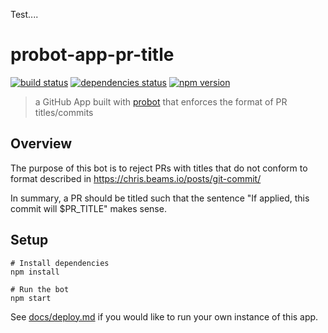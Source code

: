 Test....

# probot-app-pr-title

[![build status][build-badge]][build-href]
[![dependencies status][deps-badge]][deps-href]
[![npm version][npm-badge]][npm-href]

> a GitHub App built with [probot](https://github.com/probot/probot) that enforces the format of PR titles/commits

## Overview

The purpose of this bot is to reject PRs with titles that do not conform to format described in https://chris.beams.io/posts/git-commit/

In summary, a PR should be titled such that the sentence "If applied, this commit will \$PR_TITLE" makes sense.

## Setup

```
# Install dependencies
npm install

# Run the bot
npm start
```

See [docs/deploy.md](docs/deploy.md) if you would like to run your own instance of this app.

[build-badge]: https://badge.buildkite.com/dafda46de3acff0f75fbf6f4111d8c0cf885700b3c0ef6c6ba.svg?branch=master
[build-href]: https://buildkite.com/uberopensource/probot-app-pr-title
[deps-badge]: https://david-dm.org/uber-web/probot-app-pr-title.svg
[deps-href]: https://david-dm.org/uber-web/probot-app-pr-title
[npm-badge]: https://badge.fury.io/js/probot-app-pr-title.svg
[npm-href]: https://www.npmjs.com/package/probot-app-pr-title
